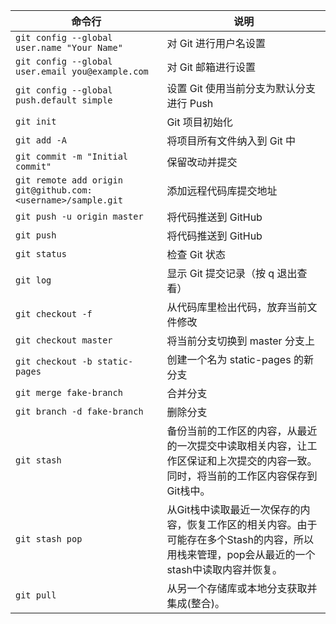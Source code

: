 命令行 | 说明
------|------
`git config --global user.name "Your Name"` | 对 Git 进行用户名设置
`git config --global user.email you@example.com` | 对 Git 邮箱进行设置
`git config --global push.default simple` | 设置 Git 使用当前分支为默认分支进行 Push
`git init` | Git 项目初始化
`git add -A` | 将项目所有文件纳入到 Git 中
`git commit -m "Initial commit"` | 保留改动并提交
`git remote add origin git@github.com:<username>/sample.git` | 添加远程代码库提交地址
`git push -u origin master` | 将代码推送到 GitHub
`git push` | 将代码推送到 GitHub
`git status` | 检查 Git 状态
`git log` | 显示 Git 提交记录（按 q 退出查看）
`git checkout -f` | 从代码库里检出代码，放弃当前文件修改
`git checkout master` | 将当前分支切换到 master 分支上
`git checkout -b static-pages` | 创建一个名为 static-pages 的新分支
`git merge fake-branch` | 合并分支
`git branch -d fake-branch` | 删除分支
`git stash` | 备份当前的工作区的内容，从最近的一次提交中读取相关内容，让工作区保证和上次提交的内容一致。同时，将当前的工作区内容保存到Git栈中。
`git stash pop` | 从Git栈中读取最近一次保存的内容，恢复工作区的相关内容。由于可能存在多个Stash的内容，所以用栈来管理，pop会从最近的一个stash中读取内容并恢复。
`git pull` | 从另一个存储库或本地分支获取并集成(整合)。
